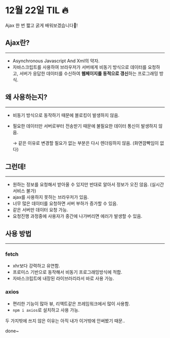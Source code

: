 # 12월 22일 TIL 🔥
Ajax 한 번 짧고 굵게 배워보겠습니다🏃!

## Ajax란?

---

- Asynchronous Javascript And Xml의 약자.
- 자바스크립트를 사용하여 브라우저가 서버에게 비동기 방식으로 데이터를 요청하고, 서버가 응답한 데이터를 수신하여 **웹페이지를 동적으로 갱신**하는 프로그래밍 방식.

## 왜 사용하는지?

---

- 비동기 방식으로 동작하기 때문에 블로킹이 발생하지 않음.
- 필요한 데이터만 서버로부터 전송받기 때문에 불필요한 데이터 통신이 발생하지 않음.
    
    → 같은 이유로 변경할  필요가 없는 부분은 다시 렌더링하지 않음. (화면깜빡임이 없다)
    

## 그런데!

---

- 원하는 정보를 요청해서 받아올 수 있지만 반대로 알아서 정보가 오진 않음. (실시간 서비스 불가)
- ajax를 사용하지 못하는 브라우저가 있음.
- 너무 많은 데이터를 요청하면 서버 부하가 증가할 수 있음.
- 같은 서버만 데이터 요청 가능.
- 요청진행 과정중에 사용자가 중간에 나가버리면 에러가 발생할 수 있음.

## 사용 방법

---

### fetch

- xhr보다 강력하고 유연함.
- 프로미스 기반으로 동작해서 비동기 프로그래밍방식에 적합.
- 자바스크립트에 내장된 라이브러리라서 바로 사용 가능.

### axios

- 편리한 기능이 많아 뷰, 리액트같은 프레임워크에서 많이 사용함.
- `npm i axios`로 설치하고 사용 가능.

두 가지밖에 쓰지 않은 이유는 아직 내가 이거밖에 안써봤기 때문..

done~